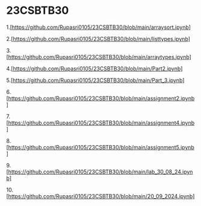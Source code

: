 # 23CSBTB30

1.[https://github.com/Rupasri0105/23CSBTB30/blob/main/arraysort.ipynb]

2.[https://github.com/Rupasri0105/23CSBTB30/blob/main/listtypes.ipynb]

3.[https://github.com/Rupasri0105/23CSBTB30/blob/main/arraytypes.ipynb]

4.[https://github.com/Rupasri0105/23CSBTB30/blob/main/Part2.ipynb]

5.[https://github.com/Rupasri0105/23CSBTB30/blob/main/Part_3.ipynb]

6.[https://github.com/Rupasri0105/23CSBTB30/blob/main/assignment2.ipynb]

7.[https://github.com/Rupasri0105/23CSBTB30/blob/main/assignment4.ipynb]

8.[https://github.com/Rupasri0105/23CSBTB30/blob/main/assignment5.ipynb]

9.[https://github.com/Rupasri0105/23CSBTB30/blob/main/lab_30_08_24.ipynb]

10.[https://github.com/Rupasri0105/23CSBTB30/blob/main/20_09_2024.ipynb]

